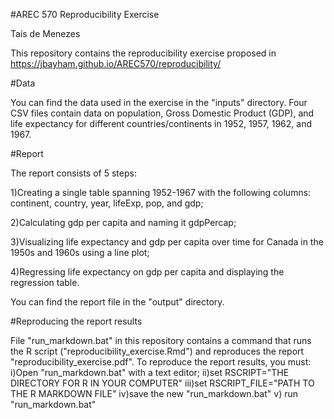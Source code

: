 #AREC 570 Reproducibility Exercise

Taís de Menezes

This repository contains the reproducibility exercise proposed in https://jbayham.github.io/AREC570/reproducibility/


#Data

You can find the data used in the exercise in the "inputs" directory. 
Four CSV files contain data on population, Gross Domestic Product (GDP), and life expectancy for different countries/continents in 1952, 1957, 1962, and 1967. 


#Report

The report consists of 5 steps: 

1)Creating a single table spanning 1952-1967 with the following columns: continent, country, year, lifeExp, pop, and gdp;

2)Calculating gdp per capita and naming it gdpPercap;

3)Visualizing life expectancy and gdp per capita over time for Canada in the 1950s and 1960s using a line plot;

4)Regressing life expectancy on gdp per capita and displaying the regression table.


You can find the report file in the "output" directory.


#Reproducing the report results

File "run_markdown.bat" in this repository contains a command that runs the R script ("reproducibility_exercise.Rmd") and reproduces the report "reproducibility_exercise.pdf".
To reproduce the report results, you must:
i)Open "run_markdown.bat" with a text editor; 
ii)set RSCRIPT="THE DIRECTORY FOR R IN YOUR COMPUTER"
iii)set RSCRIPT_FILE="PATH TO THE R MARKDOWN FILE"
iv)save the new "run_markdown.bat"
v) run "run_markdown.bat"
